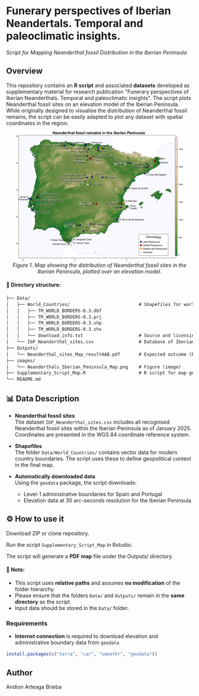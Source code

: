 # Funerary perspectives of Iberian Neandertals. Temporal and paleoclimatic insights.
*Script for Mapping Neanderthal fossil Distribution in the Iberian Peninsula*

## Overview

This repository contains an **R script** and associated **datasets** developed as supplementary material for research publication "Funerary perspectives of Iberian Neanderthals. Temporal and paleoclimatic insights". The script plots Neanderthal fossil sites on an elevation model of the Iberian Peninsula. While originally designed to visualise the distribution of Neanderthal fossil remains, the script can be easily adapted to plot any dataset with spatial coordinates in the region.

<p align="center">
  <img src="https://github.com/AndionArteaga/Iberian-Neanderthal-fossils-map/blob/main/images/Neanderthals_Iberian_Peninsula_Map.png" alt="Neanderthals_Iberian_Peninsula_Map" width="450" height="350"/><br>
  <em>Figure 1. Map showing the distribution of Neanderthal fossil sites in the Iberian Peninsula, plotted over an elevation model.</em>
</p>

#### 📁 Directory structure:

```markdown
├── Data/
│   ├── World_Countries/                          # Shapefiles for world political boundaries
│   │   ├── TM_WORLD_BORDERS-0.3.dbf
│   │   ├── TM_WORLD_BORDERS-0.3.prj
│   │   ├── TM_WORLD_BORDERS-0.3.shp
│   │   ├── TM_WORLD_BORDERS-0.3.shx
│   │   └── download_info.txt                     # Source and licensing info
│   └── IbP_Neanderthal_sites.csv                 # Database of Iberian Neanderthal fossil sites
├── Outputs/
│   └── Neanderthal_sites_Map_resultAAB.pdf       # Expected outcome (PDF)
├── images/
│   └── Neanderthals_Iberian_Peninsula_Map.png    # Figure (image)
├── Supplementary_Script_Map.R                    # R script for map generation
└── README.md
```


## 📊 Data Description

- **Neanderthal fossil sites**  
  The dataset `IbP_Neanderthal_sites.csv` includes all recognised Neanderthal fossil sites within the Iberian Peninsula as of January 2025.
  Coordinates are presented in the WGS 84 coordinate reference system.

- **Shapefiles**  
  The folder `Data/World_Countries/` contains vector data for modern country boundaries. The script uses these to define geopolitical context in the final map.

- **Automatically downloaded data**  
  Using the `geodata` package, the script downloads:
  - Level-1 administrative boundaries for Spain and Portugal  
  - Elevation data at 30 arc-seconds resolution for the Iberian Peninsula


## ⚙️ How to use it

Download ZIP or clone repository. 

Run the script `Supplementary_Script_Map` in Rstudio. 

The script will generate a **PDF map** file under the Outputs/ directory.

#### 📌 Note:
- This script uses **relative paths** and assumes **no modification** of the folder hierarchy.  
- Please ensure that the folders `Data/` and `Outputs/` remain in the **same directory** as the script.  
- Input data should be stored in the `Data/` folder.

### Requirements
- **Internet connection** is required to download elevation and administrative boundary data from `geodata`
```R
install.packages(c("terra", "car", "smoothr", "geodata"))
```

## Author
Andion Arteaga Brieba
